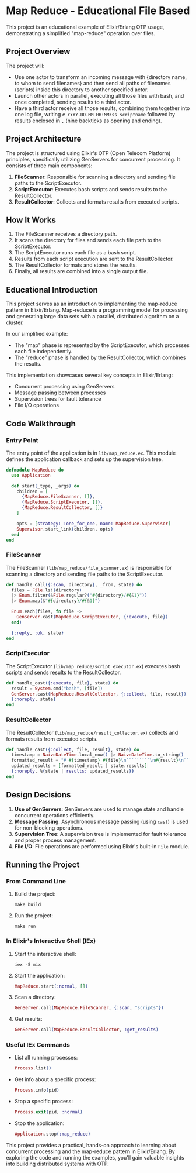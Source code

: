 # Map Reduce - Educational File Based

This project is an educational example of Elixir/Erlang OTP usage, demonstrating a simplified "map-reduce" operation over files.

## Project Overview

The project will:

* Use one actor to transform an incoming message with {directory name, to whom to send filenames} and then send all paths of filenames (scripts) inside this directory to another specified actor.
* Launch other actors in parallel, executing all those files with bash, and once completed, sending results to a third actor.
* Have a third actor receive all those results, combining them together into one log file, writing `# YYYY-DD-MM HH:MM:ss scriptname` followed by results enclosed in ````````` , ````````` (nine backticks as opening and ending).

## Project Architecture

The project is structured using Elixir's OTP (Open Telecom Platform) principles, specifically utilizing GenServers for concurrent processing. It consists of three main components:

1. **FileScanner**: Responsible for scanning a directory and sending file paths to the ScriptExecutor.
2. **ScriptExecutor**: Executes bash scripts and sends results to the ResultCollector.
3. **ResultCollector**: Collects and formats results from executed scripts.

## How It Works

1. The FileScanner receives a directory path.
2. It scans the directory for files and sends each file path to the ScriptExecutor.
3. The ScriptExecutor runs each file as a bash script.
4. Results from each script execution are sent to the ResultCollector.
5. The ResultCollector formats and stores the results.
6. Finally, all results are combined into a single output file.

## Educational Introduction

This project serves as an introduction to implementing the map-reduce pattern in Elixir/Erlang. Map-reduce is a programming model for processing and generating large data sets with a parallel, distributed algorithm on a cluster.

In our simplified example:
- The "map" phase is represented by the ScriptExecutor, which processes each file independently.
- The "reduce" phase is handled by the ResultCollector, which combines the results.

This implementation showcases several key concepts in Elixir/Erlang:
- Concurrent processing using GenServers
- Message passing between processes
- Supervision trees for fault tolerance
- File I/O operations

## Code Walkthrough

### Entry Point

The entry point of the application is in `lib/map_reduce.ex`. This module defines the application callback and sets up the supervision tree.

```elixir
defmodule MapReduce do
  use Application

  def start(_type, _args) do
    children = [
      {MapReduce.FileScanner, []},
      {MapReduce.ScriptExecutor, []},
      {MapReduce.ResultCollector, []}
    ]

    opts = [strategy: :one_for_one, name: MapReduce.Supervisor]
    Supervisor.start_link(children, opts)
  end
end
```

### FileScanner

The FileScanner (`lib/map_reduce/file_scanner.ex`) is responsible for scanning a directory and sending file paths to the ScriptExecutor.

```elixir
def handle_call({:scan, directory}, _from, state) do
  files = File.ls!(directory)
  |> Enum.filter(&File.regular?("#{directory}/#{&1}"))
  |> Enum.map(&"#{directory}/#{&1}")

  Enum.each(files, fn file ->
    GenServer.cast(MapReduce.ScriptExecutor, {:execute, file})
  end)

  {:reply, :ok, state}
end
```

### ScriptExecutor

The ScriptExecutor (`lib/map_reduce/script_executor.ex`) executes bash scripts and sends results to the ResultCollector.

```elixir
def handle_cast({:execute, file}, state) do
  result = System.cmd("bash", [file])
  GenServer.cast(MapReduce.ResultCollector, {:collect, file, result})
  {:noreply, state}
end
```

### ResultCollector

The ResultCollector (`lib/map_reduce/result_collector.ex`) collects and formats results from executed scripts.

```elixir
def handle_cast({:collect, file, result}, state) do
  timestamp = NaiveDateTime.local_now() |> NaiveDateTime.to_string()
  formatted_result = "# #{timestamp} #{file}\n`````````\n#{result}\n`````````\n\n"
  updated_results = [formatted_result | state.results]
  {:noreply, %{state | results: updated_results}}
end
```

## Design Decisions

1. **Use of GenServers**: GenServers are used to manage state and handle concurrent operations efficiently.
2. **Message Passing**: Asynchronous message passing (using `cast`) is used for non-blocking operations.
3. **Supervision Tree**: A supervision tree is implemented for fault tolerance and proper process management.
4. **File I/O**: File operations are performed using Elixir's built-in `File` module.

## Running the Project

### From Command Line

1. Build the project:
   ```
   make build
   ```

2. Run the project:
   ```
   make run
   ```

### In Elixir's Interactive Shell (IEx)

1. Start the interactive shell:
   ```
   iex -S mix
   ```

2. Start the application:
   ```elixir
   MapReduce.start(:normal, [])
   ```

3. Scan a directory:
   ```elixir
   GenServer.call(MapReduce.FileScanner, {:scan, "scripts"})
   ```

4. Get results:
   ```elixir
   GenServer.call(MapReduce.ResultCollector, :get_results)
   ```

### Useful IEx Commands

- List all running processes:
  ```elixir
  Process.list()
  ```

- Get info about a specific process:
  ```elixir
  Process.info(pid)
  ```

- Stop a specific process:
  ```elixir
  Process.exit(pid, :normal)
  ```

- Stop the application:
  ```elixir
  Application.stop(:map_reduce)
  ```

This project provides a practical, hands-on approach to learning about concurrent processing and the map-reduce pattern in Elixir/Erlang. By exploring the code and running the examples, you'll gain valuable insights into building distributed systems with OTP.

